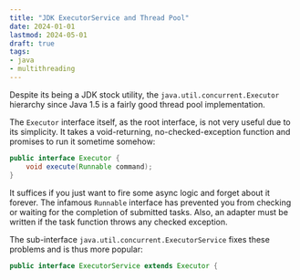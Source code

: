 ```yaml
---
title: "JDK ExecutorService and Thread Pool"
date: 2024-01-01
lastmod: 2024-05-01
draft: true
tags:
- java
- multithreading
---
```


Despite its being a JDK stock utility, the `java.util.concurrent.Executor` hierarchy since Java 1.5 is a fairly good thread pool implementation.

<!--more-->

The `Executor` interface itself, as the root interface, is not very useful due to its simplicity.
It takes a void-returning, no-checked-exception function and promises to run it sometime somehow:

```java
public interface Executor {
    void execute(Runnable command);
}
```

It suffices if you just want to fire some async logic and forget about it forever.
The infamous `Runnable` interface has prevented you from checking or waiting for the completion of submitted tasks.
Also, an adapter must be written if the task function throws any checked exception.

The sub-interface `java.util.concurrent.ExecutorService` fixes these problems and is thus more popular:

```java
public interface ExecutorService extends Executor {

